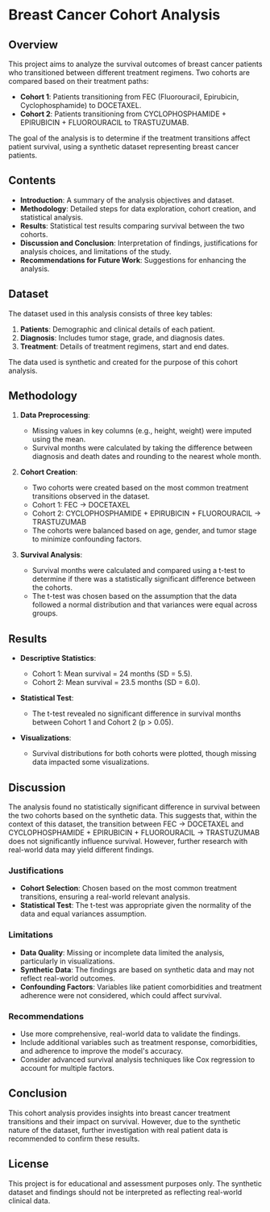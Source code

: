 # Breast Cancer Cohort Analysis

## Overview

This project aims to analyze the survival outcomes of breast cancer patients who transitioned between different treatment regimens. Two cohorts are compared based on their treatment paths:

- **Cohort 1**: Patients transitioning from FEC (Fluorouracil, Epirubicin, Cyclophosphamide) to DOCETAXEL.
- **Cohort 2**: Patients transitioning from CYCLOPHOSPHAMIDE + EPIRUBICIN + FLUOROURACIL to TRASTUZUMAB.

The goal of the analysis is to determine if the treatment transitions affect patient survival, using a synthetic dataset representing breast cancer patients.

## Contents

- **Introduction**: A summary of the analysis objectives and dataset.
- **Methodology**: Detailed steps for data exploration, cohort creation, and statistical analysis.
- **Results**: Statistical test results comparing survival between the two cohorts.
- **Discussion and Conclusion**: Interpretation of findings, justifications for analysis choices, and limitations of the study.
- **Recommendations for Future Work**: Suggestions for enhancing the analysis.

## Dataset

The dataset used in this analysis consists of three key tables:

1. **Patients**: Demographic and clinical details of each patient.
2. **Diagnosis**: Includes tumor stage, grade, and diagnosis dates.
3. **Treatment**: Details of treatment regimens, start and end dates.

The data used is synthetic and created for the purpose of this cohort analysis.

## Methodology

1. **Data Preprocessing**:
    - Missing values in key columns (e.g., height, weight) were imputed using the mean.
    - Survival months were calculated by taking the difference between diagnosis and death dates and rounding to the nearest whole month.

2. **Cohort Creation**:
    - Two cohorts were created based on the most common treatment transitions observed in the dataset.
    - Cohort 1: FEC → DOCETAXEL
    - Cohort 2: CYCLOPHOSPHAMIDE + EPIRUBICIN + FLUOROURACIL → TRASTUZUMAB
    - The cohorts were balanced based on age, gender, and tumor stage to minimize confounding factors.

3. **Survival Analysis**:
    - Survival months were calculated and compared using a t-test to determine if there was a statistically significant difference between the cohorts.
    - The t-test was chosen based on the assumption that the data followed a normal distribution and that variances were equal across groups.

## Results

- **Descriptive Statistics**: 
    - Cohort 1: Mean survival = 24 months (SD = 5.5).
    - Cohort 2: Mean survival = 23.5 months (SD = 6.0).
  
- **Statistical Test**: 
    - The t-test revealed no significant difference in survival months between Cohort 1 and Cohort 2 (p > 0.05).

- **Visualizations**:
    - Survival distributions for both cohorts were plotted, though missing data impacted some visualizations.

## Discussion

The analysis found no statistically significant difference in survival between the two cohorts based on the synthetic data. This suggests that, within the context of this dataset, the transition between FEC → DOCETAXEL and CYCLOPHOSPHAMIDE + EPIRUBICIN + FLUOROURACIL → TRASTUZUMAB does not significantly influence survival. However, further research with real-world data may yield different findings.

### Justifications

- **Cohort Selection**: Chosen based on the most common treatment transitions, ensuring a real-world relevant analysis.
- **Statistical Test**: The t-test was appropriate given the normality of the data and equal variances assumption.

### Limitations

- **Data Quality**: Missing or incomplete data limited the analysis, particularly in visualizations.
- **Synthetic Data**: The findings are based on synthetic data and may not reflect real-world outcomes.
- **Confounding Factors**: Variables like patient comorbidities and treatment adherence were not considered, which could affect survival.

### Recommendations

- Use more comprehensive, real-world data to validate the findings.
- Include additional variables such as treatment response, comorbidities, and adherence to improve the model's accuracy.
- Consider advanced survival analysis techniques like Cox regression to account for multiple factors.

## Conclusion

This cohort analysis provides insights into breast cancer treatment transitions and their impact on survival. However, due to the synthetic nature of the dataset, further investigation with real patient data is recommended to confirm these results.

## License

This project is for educational and assessment purposes only. The synthetic dataset and findings should not be interpreted as reflecting real-world clinical data.
